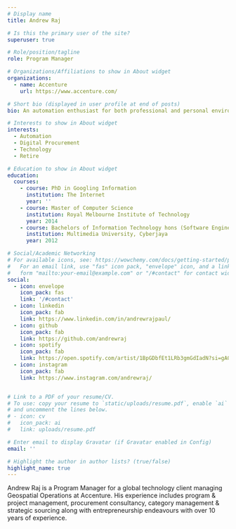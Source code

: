 ```yaml
---
# Display name
title: Andrew Raj

# Is this the primary user of the site?
superuser: true

# Role/position/tagline
role: Program Manager

# Organizations/Affiliations to show in About widget
organizations:
  - name: Accenture
    url: https://www.accenture.com/

# Short bio (displayed in user profile at end of posts)
bio: An automation enthusiast for both professional and personal environment

# Interests to show in About widget
interests:
  - Automation
  - Digital Procurement
  - Technology
  - Retire

# Education to show in About widget
education:
  courses:
    - course: PhD in Googling Information 
      institution: The Internet
      year: ''
    - course: Master of Computer Science 
      institution: Royal Melbourne Institute of Technology
      year: 2014
    - course: Bachelors of Information Technology hons (Software Engineering)
      institution: Multimedia University, Cyberjaya
      year: 2012

# Social/Academic Networking
# For available icons, see: https://wowchemy.com/docs/getting-started/page-builder/#icons
#   For an email link, use "fas" icon pack, "envelope" icon, and a link in the
#   form "mailto:your-email@example.com" or "/#contact" for contact widget.
social:
  - icon: envelope
    icon_pack: fas
    link: '/#contact'
  - icon: linkedin
    icon_pack: fab
    link: https://www.linkedin.com/in/andrewrajpaul/
  - icon: github
    icon_pack: fab
    link: https://github.com/andrewraj
  - icon: spotify
    icon_pack: fab
    link: https://open.spotify.com/artist/1BpGDbfEt1LRb3gmGdIadN?si=gAGkWjiGSUa4Bvt55-vTPQ
  - icon: instagram
    icon_pack: fab
    link: https://www.instagram.com/andrewraj/


# Link to a PDF of your resume/CV.
# To use: copy your resume to `static/uploads/resume.pdf`, enable `ai` icons in `params.toml`,
# and uncomment the lines below.
# - icon: cv
#   icon_pack: ai
#   link: uploads/resume.pdf

# Enter email to display Gravatar (if Gravatar enabled in Config)
email: ''

# Highlight the author in author lists? (true/false)
highlight_name: true
---
```


Andrew Raj is a Program Manager for a global technology client managing Geospatial Operations at Accenture. His experience includes program & project management, procurement consultancy, category management & strategic sourcing along with entrepreneurship endeavours with over 10 years of experience. 